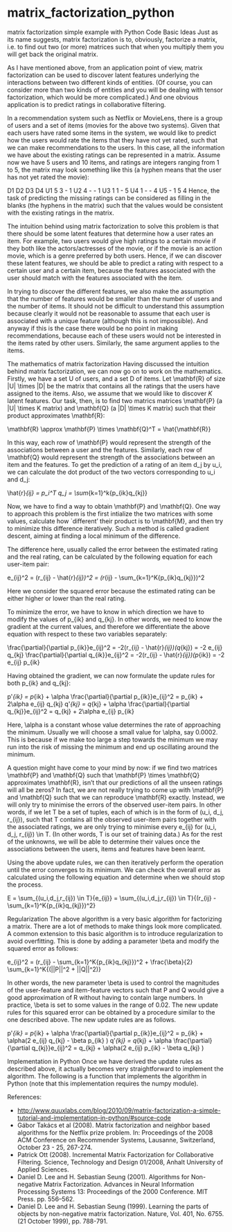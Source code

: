 # matrix_factorization_python
matrix factorization simple example with Python Code
Basic Ideas
Just as its name suggests, matrix factorization is to, obviously, factorize a matrix, i.e. to find out two (or more) matrices such that when you multiply them you will get back the original matrix.

As I have mentioned above, from an application point of view, matrix factorization can be used to discover latent features underlying the interactions between two different kinds of entities. (Of course, you can consider more than two kinds of entities and you will be dealing with tensor factorization, which would be more complicated.) And one obvious application is to predict ratings in collaborative filtering.

In a recommendation system such as Netflix or MovieLens, there is a group of users and a set of items (movies for the above two systems). Given that each users have rated some items in the system, we would like to predict how the users would rate the items that they have not yet rated, such that we can make recommendations to the users. In this case, all the information we have about the existing ratings can be represented in a matrix. Assume now we have 5 users and 10 items, and ratings are integers ranging from 1 to 5, the matrix may look something like this (a hyphen means that the user has not yet rated the movie):

D1	D2	D3	D4
U1	5	3	-	1
U2	4	-	-	1
U3	1	1	-	5
U4	1	-	-	4
U5	-	1	5	4
Hence, the task of predicting the missing ratings can be considered as filling in the blanks (the hyphens in the matrix) such that the values would be consistent with the existing ratings in the matrix.

The intuition behind using matrix factorization to solve this problem is that there should be some latent features that determine how a user rates an item. For example, two users would give high ratings to a certain movie if they both like the actors/actresses of the movie, or if the movie is an action movie, which is a genre preferred by both users. Hence, if we can discover these latent features, we should be able to predict a rating with respect to a certain user and a certain item, because the features associated with the user should match with the features associated with the item.

In trying to discover the different features, we also make the assumption that the number of features would be smaller than the number of users and the number of items. It should not be difficult to understand this assumption because clearly it would not be reasonable to assume that each user is associated with a unique feature (although this is not impossible). And anyway if this is the case there would be no point in making recommendations, because each of these users would not be interested in the items rated by other users. Similarly, the same argument applies to the items.

The mathematics of matrix factorization
Having discussed the intuition behind matrix factorization, we can now go on to work on the mathematics. Firstly, we have a set U of users, and a set D of items. Let \mathbf{R} of size |U| \times |D| be the matrix that contains all the ratings that the users have assigned to the items. Also, we assume that we would like to discover $K$ latent features. Our task, then, is to find two matrics matrices \mathbf{P} (a |U| \times K matrix) and \mathbf{Q} (a |D| \times K matrix) such that their product approximates \mathbf{R}:

\mathbf{R} \approx \mathbf{P} \times \mathbf{Q}^T = \hat{\mathbf{R}}

In this way, each row of \mathbf{P} would represent the strength of the associations between a user and the features. Similarly, each row of \mathbf{Q} would represent the strength of the associations between an item and the features. To get the prediction of a rating of an item d_j by u_i, we can calculate the dot product of the two vectors corresponding to u_i and d_j:

\hat{r}_{ij} = p_i^T q_j = \sum_{k=1}^k{p_{ik}q_{kj}}

Now, we have to find a way to obtain \mathbf{P} and \mathbf{Q}. One way to approach this problem is the first intialize the two matrices with some values, calculate how `different’ their product is to \mathbf{M}, and then try to minimize this difference iteratively. Such a method is called gradient descent, aiming at finding a local minimum of the difference.

The difference here, usually called the error between the estimated rating and the real rating, can be calculated by the following equation for each user-item pair:


e_{ij}^2 = (r_{ij} - \hat{r}_{ij})^2 = (r_{ij} - \sum_{k=1}^K{p_{ik}q_{kj}})^2

Here we consider the squared error because the estimated rating can be either higher or lower than the real rating.

To minimize the error, we have to know in which direction we have to modify the values of p_{ik} and q_{kj}. In other words, we need to know the gradient at the current values, and therefore we differentiate the above equation with respect to these two variables separately:

\frac{\partial}{\partial p_{ik}}e_{ij}^2 = -2(r_{ij} - \hat{r}_{ij})(q_{kj}) = -2 e_{ij} q_{kj}
  \frac{\partial}{\partial q_{ik}}e_{ij}^2 = -2(r_{ij} - \hat{r}_{ij})(p_{ik}) = -2 e_{ij} p_{ik}

Having obtained the gradient, we can now formulate the update rules for both p_{ik} and q_{kj}:

p'_{ik} = p_{ik} + \alpha \frac{\partial}{\partial p_{ik}}e_{ij}^2 = p_{ik} + 2\alpha e_{ij} q_{kj} 
q'_{kj} = q_{kj} + \alpha \frac{\partial}{\partial q_{kj}}e_{ij}^2 = q_{kj} + 2\alpha e_{ij} p_{ik} 

Here, \alpha is a constant whose value determines the rate of approaching the minimum. Usually we will choose a small value for \alpha, say 0.0002. This is because if we make too large a step towards the minimum we may run into the risk of missing the minimum and end up oscillating around the minimum.

A question might have come to your mind by now: if we find two matrices \mathbf{P} and \mathbf{Q} such that \mathbf{P} \times \mathbf{Q} approximates \mathbf{R}, isn’t that our predictions of all the unseen ratings will all be zeros? In fact, we are not really trying to come up with \mathbf{P} and \mathbf{Q} such that we can reproduce \mathbf{R} exactly. Instead, we will only try to minimise the errors of the observed user-item pairs. In other words, if we let T be a set of tuples, each of which is in the form of (u_i, d_j, r_{ij}), such that T contains all the observed user-item pairs together with the associated ratings, we are only trying to minimise every e_{ij} for (u_i, d_j, r_{ij}) \in T. (In other words, T is our set of training data.) As for the rest of the unknowns, we will be able to determine their values once the associations between the users, items and features have been learnt.

Using the above update rules, we can then iteratively perform the operation until the error converges to its minimum. We can check the overall error as calculated using the following equation and determine when we should stop the process.

E = \sum_{(u_i,d_j,r_{ij}) \in T}{e_{ij}} = \sum_{(u_i,d_j,r_{ij}) \in T}{(r_{ij} - \sum_{k=1}^K{p_{ik}q_{kj}})^2} 

Regularization
The above algorithm is a very basic algorithm for factorizing a matrix. There are a lot of methods to make things look more complicated. A common extension to this basic algorithm is to introduce regularization to avoid overfitting. This is done by adding a parameter \beta and modify the squared error as follows:

e_{ij}^2 = (r_{ij} - \sum_{k=1}^K{p_{ik}q_{kj}})^2 + \frac{\beta}{2} \sum_{k=1}^K{(||P||^2 + ||Q||^2)}

In other words, the new parameter \beta is used to control the magnitudes of the user-feature and item-feature vectors such that P and Q would give a good approximation of R without having to contain large numbers. In practice, \beta is set to some values in the range of 0.02. The new update rules for this squared error can be obtained by a procedure similar to the one described above. The new update rules are as follows.

p'_{ik} = p_{ik} + \alpha \frac{\partial}{\partial p_{ik}}e_{ij}^2 = p_{ik} + \alpha(2 e_{ij} q_{kj} - \beta p_{ik} )
q'_{kj} = q_{kj} + \alpha \frac{\partial}{\partial q_{kj}}e_{ij}^2 = q_{kj} + \alpha(2 e_{ij} p_{ik} - \beta q_{kj} )

Implementation in Python
Once we have derived the update rules as described above, it actually becomes very straightforward to implement the algorithm. The following is a function that implements the algorithm in Python (note that this implementation requires the numpy module).

References:

 - http://www.quuxlabs.com/blog/2010/09/matrix-factorization-a-simple-tutorial-and-implementation-in-python/#source-code
 - Gábor Takács et al (2008). Matrix factorization and neighbor based algorithms for the Netflix prize problem. In: Proceedings of the 2008 ACM Conference on Recommender Systems, Lausanne, Switzerland, October 23 - 25, 267-274.
 - Patrick Ott (2008). Incremental Matrix Factorization for Collaborative Filtering. Science, Technology and Design 01/2008, Anhalt University of Applied Sciences.
 - Daniel D. Lee and H. Sebastian Seung (2001). Algorithms for Non-negative Matrix Factorization. Advances in Neural Information Processing Systems 13: Proceedings of the 2000 Conference. MIT Press. pp. 556–562.
 - Daniel D. Lee and H. Sebastian Seung (1999). Learning the parts of objects by non-negative matrix factorization. Nature, Vol. 401, No. 6755. (21 October 1999), pp. 788-791.
